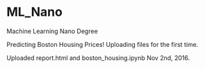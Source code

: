 # ML_Nano

Machine Learning Nano Degree 

Predicting Boston Housing Prices! 
Uploading files for the first time.  

Uploaded report.html and boston_housing.ipynb Nov 2nd, 2016.  
